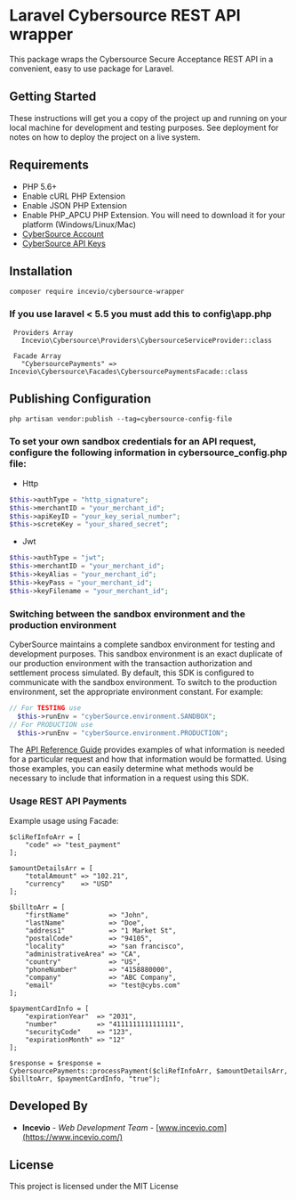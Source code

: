 # Laravel Cybersource REST API wrapper

This package wraps the Cybersource Secure Acceptance REST API in a convenient, easy to use package for Laravel.

## Getting Started

These instructions will get you a copy of the project up and running on your local machine for development and testing purposes. See deployment for notes on how to deploy the project on a live system.

## Requirements
* PHP 5.6+
* Enable cURL PHP Extension
* Enable JSON PHP Extension
* Enable PHP_APCU PHP Extension. You will need to download it for your platform (Windows/Linux/Mac)
* [CyberSource Account](https://developer.cybersource.com/api/developer-guides/dita-gettingstarted/registration.html)
* [CyberSource API Keys](https://developer.cybersource.com/api/developer-guides/dita-gettingstarted/registration/createCertSharedKey.html)

## Installation

```
composer require incevio/cybersource-wrapper
```

### If you use laravel < 5.5 you must add this to config\app.php
```
 Providers Array
   Incevio\Cybersource\Providers\CybersourceServiceProvider::class

 Facade Array
   "CybersourcePayments" => Incevio\Cybersource\Facades\CybersourcePaymentsFacade::class

```

## Publishing Configuration

```
php artisan vendor:publish --tag=cybersource-config-file
```

### To set your own sandbox credentials for an API request, configure the following information in cybersource_config.php file:

  * Http

```php
$this->authType = "http_signature";
$this->merchantID = "your_merchant_id";
$this->apiKeyID = "your_key_serial_number";
$this->screteKey = "your_shared_secret";
```
  * Jwt

```php
$this->authType = "jwt";
$this->merchantID = "your_merchant_id";
$this->keyAlias = "your_merchant_id";
$this->keyPass = "your_merchant_id";
$this->keyFilename = "your_merchant_id";
```

### Switching between the sandbox environment and the production environment
CyberSource maintains a complete sandbox environment for testing and development purposes. This sandbox environment is an exact
duplicate of our production environment with the transaction authorization and settlement process simulated. By default, this SDK is
configured to communicate with the sandbox environment. To switch to the production environment, set the appropriate environment
constant.  For example:

```php
// For TESTING use
  $this->runEnv = "cyberSource.environment.SANDBOX";
// For PRODUCTION use
  $this->runEnv = "cyberSource.environment.PRODUCTION";
```

The [API Reference Guide](https://developer.cybersource.com/api/reference/api-reference.html) provides examples of what information is needed for a particular request and how that information would be formatted. Using those examples, you can easily determine what methods would be necessary to include that information in a request
using this SDK.

### Usage REST API Payments

Example usage using Facade:

```
$cliRefInfoArr = [
	"code" => "test_payment"
];

$amountDetailsArr = [
	"totalAmount" => "102.21",
	"currency"    => "USD"
];

$billtoArr = [
	"firstName"          => "John",
	"lastName"           => "Doe",
	"address1"           => "1 Market St",
	"postalCode"         => "94105",
	"locality"           => "san francisco",
	"administrativeArea" => "CA",
	"country"            => "US",
	"phoneNumber"        => "4158880000",
	"company"            => "ABC Company",
	"email"              => "test@cybs.com"
];

$paymentCardInfo = [
	"expirationYear"  => "2031",
	"number"          => "4111111111111111",
	"securityCode"    => "123",
	"expirationMonth" => "12"
];

$response = $response = CybersourcePayments::processPayment($cliRefInfoArr, $amountDetailsArr, $billtoArr, $paymentCardInfo, "true");
```
## Developed By

* **Incevio** - *Web Development Team* - [www.incevio.com](https://www.incevio.com/)

## License

This project is licensed under the MIT License
